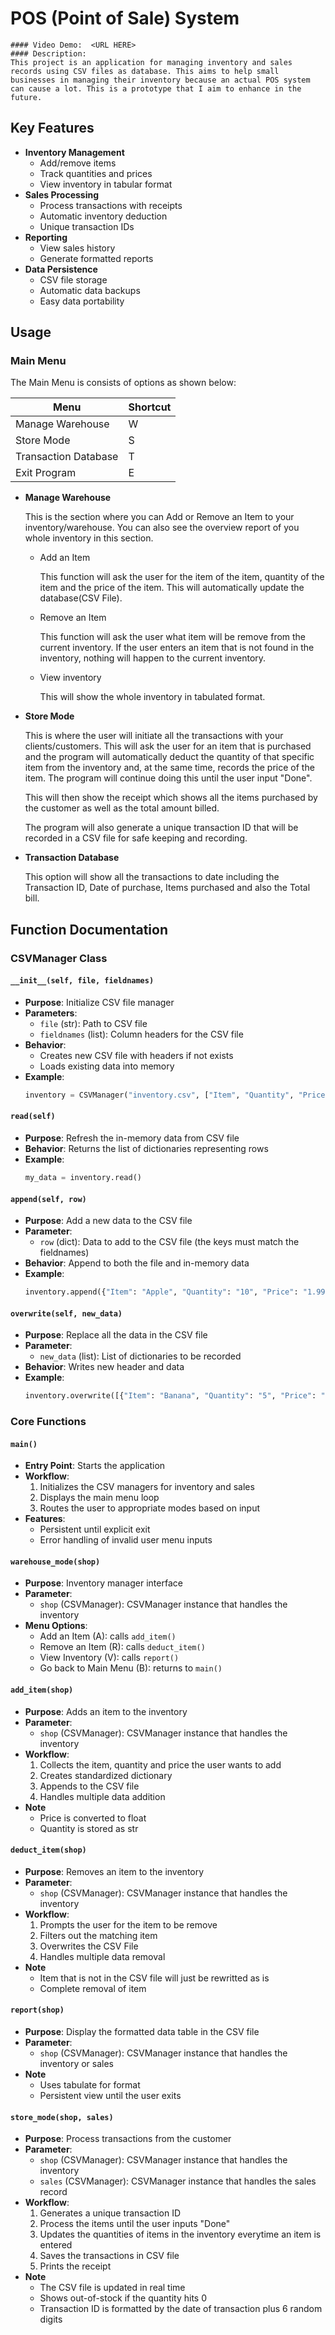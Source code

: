 # POS (Point of Sale) System
    #### Video Demo:  <URL HERE>
    #### Description:
    This project is an application for managing inventory and sales records using CSV files as database. This aims to help small businesses in managing their inventory because an actual POS system can cause a lot. This is a prototype that I aim to enhance in the future.

## Key Features

- **Inventory Management**
  - Add/remove items
  - Track quantities and prices
  - View inventory in tabular format
- **Sales Processing**
  - Process transactions with receipts
  - Automatic inventory deduction
  - Unique transaction IDs
- **Reporting**
  - View sales history
  - Generate formatted reports
- **Data Persistence**
  - CSV file storage
  - Automatic data backups
  - Easy data portability

## Usage

### Main Menu

The Main Menu is consists of options as shown below:

| Menu                | Shortcut |
|---------------------|----------|
| Manage Warehouse    |     W    |
| Store Mode          |     S    |
| Transaction Database|     T    |
| Exit Program        |     E    |

- **Manage Warehouse**

    This is the section where you can Add or Remove an Item to your inventory/warehouse. You can also see the overview report of you whole inventory in this section.

    - Add an Item

        This function will ask the user for the item of the item, quantity of the item and the price of the item. This will automatically update the database(CSV File).

    - Remove an Item

        This function will ask the user what item will be remove from the current inventory. If the user enters an item that is not found in the inventory, nothing will happen to the current inventory.

    - View inventory

        This will show the whole inventory in tabulated format.

- **Store Mode**

    This is where the user will initiate all the transactions with your clients/customers. This will ask the user for an item that is purchased and the program will automatically deduct the quantity of that specific item from the inventory and, at the same time, records the price of the item. The program will continue doing this until the user input "Done".

    This will then show the receipt which shows all the items purchased by the customer as well as the total amount billed.

    The program will also generate a unique transaction ID that will be recorded in a CSV file for safe keeping and recording.

- **Transaction Database**

    This option will show all the transactions to date including the Transaction ID, Date of purchase, Items purchased and also the Total bill.


## Function Documentation

### CSVManager Class

#### `__init__(self, file, fieldnames)`
- **Purpose**: Initialize CSV file manager
- **Parameters**:
  - `file` (str): Path to CSV file
  - `fieldnames` (list): Column headers for the CSV file
- **Behavior**:
  - Creates new CSV file with headers if not exists
  - Loads existing data into memory
- **Example**:
  ```python
  inventory = CSVManager("inventory.csv", ["Item", "Quantity", "Price"])

#### `read(self)`
- **Purpose**: Refresh the in-memory data from CSV file
- **Behavior**: Returns the list of dictionaries representing rows
- **Example**:
  ```python
  my_data = inventory.read()

#### `append(self, row)`
- **Purpose**: Add a new data to the CSV file
- **Parameter**:
  - `row` (dict): Data to add to the CSV file (the keys must match the fieldnames)
- **Behavior**: Append to both the file and in-memory data
- **Example**:
  ```python
  inventory.append({"Item": "Apple", "Quantity": "10", "Price": "1.99"})

#### `overwrite(self, new_data)`
- **Purpose**: Replace all the data in the CSV file
- **Parameter**:
  - `new_data` (list): List of dictionaries to be recorded
- **Behavior**: Writes new header and data
- **Example**:
  ```python
  inventory.overwrite([{"Item": "Banana", "Quantity": "5", "Price": "0.99"}, {"Item": "Apple", "Quantity": "10", "Price": "1.99"}])

### Core Functions

#### `main()`
- **Entry Point**: Starts the application
- **Workflow**:
    1. Initializes the CSV managers for inventory and sales
    2. Displays the main menu loop
    3. Routes the user to appropriate modes based on input
- **Features**:
    - Persistent until explicit exit
    - Error handling of invalid user menu inputs

#### `warehouse_mode(shop)`
- **Purpose**: Inventory manager interface
- **Parameter**:
  - `shop` (CSVManager): CSVManager instance that handles the inventory
- **Menu Options**:
  - Add an Item (A): calls `add_item()`
  - Remove an Item (R): calls `deduct_item()`
  - View Inventory (V): calls `report()`
  - Go back to Main Menu (B): returns to `main()`

#### `add_item(shop)`
- **Purpose**: Adds an item to the inventory
- **Parameter**:
  - `shop` (CSVManager): CSVManager instance that handles the inventory
- **Workflow**:
    1. Collects the item, quantity and price the user wants to add
    2. Creates standardized dictionary
    3. Appends to the CSV file
    4. Handles multiple data addition
- **Note**
    - Price is converted to float
    - Quantity is stored as str

#### `deduct_item(shop)`
- **Purpose**: Removes an item to the inventory
- **Parameter**:
  - `shop` (CSVManager): CSVManager instance that handles the inventory
- **Workflow**:
    1. Prompts the user for the item to be remove
    2. Filters out the matching item
    3. Overwrites the CSV File
    4. Handles multiple data removal
- **Note**
    - Item that is not in the CSV file will just be rewritted as is
    - Complete removal of item

#### `report(shop)`
- **Purpose**: Display the formatted data table in the CSV file
- **Parameter**:
  - `shop` (CSVManager): CSVManager instance that handles the inventory or sales
- **Note**
    - Uses tabulate for format
    - Persistent view until the user exits

#### `store_mode(shop, sales)`
- **Purpose**: Process transactions from the customer
- **Parameter**:
  - `shop` (CSVManager): CSVManager instance that handles the inventory
  - `sales` (CSVManager): CSVManager instance that handles the sales record
- **Workflow**:
    1. Generates a unique transaction ID
    2. Process the items until the user inputs "Done"
    3. Updates the quantities of items in the inventory everytime an item is entered
    4. Saves the transactions in CSV file
    5. Prints the receipt
- **Note**
    - The CSV file is updated in real time
    - Shows out-of-stock if the quantity hits 0
    - Transaction ID is formatted by the date of transaction plus 6 random digits
